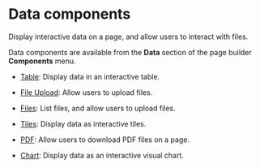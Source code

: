 # Data components

<head>
  <meta name="guidename" content="Flow"/>
  <meta name="context" content="GUID-9d62c740-1181-4e91-86f8-1e8dbb46022b"/>
</head>


Display interactive data on a page, and allow users to interact with files.

Data components are available from the **Data** section of the page builder **Components** menu.

-   [Table](/docs/Atomsphere/Flow/topics/flo-pages-components-table_90740e9b-77c3-44cb-8e01-9e7f19f2f63c.md): Display data in an interactive table.

-   [File Upload](/docs/Atomsphere/Flow/topics/flo-pages-components-fileupload_edb868aa-5a66-4cbf-9019-42e1df0ed027.md): Allow users to upload files.

-   [Files](/docs/Atomsphere/Flow/topics/flo-pages-components-files_78d1140b-67ad-4561-bce7-e14086cc2122.md): List files, and allow users to upload files.

-   [Tiles](/docs/Atomsphere/Flow/topics/flo-pages-components-tiles_b072eb54-2ed5-4156-8034-fbeaeaaed814.md): Display data as interactive tiles.

-   [PDF](/docs/Atomsphere/Flow/topics/flo-pages-components-pdf_6d5330d4-ba49-484e-964d-434894446a81.md): Allow users to download PDF files on a page.

-   [Chart](/docs/Atomsphere/Flow/topics/flo-pages-components-chart_33e56caf-9880-4c76-ba4c-8415ef50e5f2.md): Display data as an interactive visual chart.